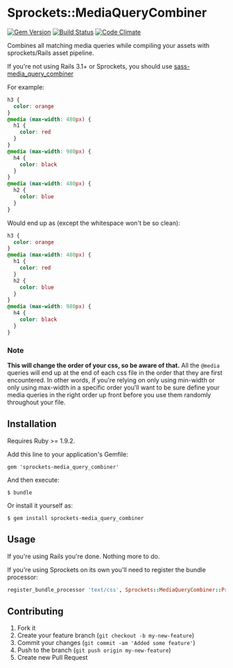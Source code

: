 # Sprockets::MediaQueryCombiner

[![Gem Version](https://badge.fury.io/rb/sprockets-media_query_combiner.png)](http://badge.fury.io/rb/sprockets-media_query_combiner)
[![Build Status](https://travis-ci.org/aaronjensen/sprockets-media_query_combiner.png)](https://travis-ci.org/aaronjensen/sprockets-media_query_combiner)
[![Code Climate](https://codeclimate.com/badge.png)](https://codeclimate.com/github/aaronjensen/sprockets-media_query_combiner)

Combines all matching media queries while compiling your assets with
sprockets/Rails asset pipeline.

If you're not using
Rails 3.1+ or Sprockets, you should use [sass-media_query_combiner](https://github.com/aaronjensen/sass-media_query_combiner)

For example:
```css
h3 {
  color: orange
}
@media (max-width: 480px) {
  h1 {
    color: red
  }
}
@media (max-width: 980px) {
  h4 {
    color: black
  }
}
@media (max-width: 480px) {
  h2 {
    color: blue
  }
}
```

Would end up as (except the whitespace won't be so clean):

```css
h3 {
  color: orange
}
@media (max-width: 480px) {
  h1 {
    color: red
  }
  h2 {
    color: blue
  }
}
@media (max-width: 980px) {
  h4 {
    color: black
  }
}
```

### Note

**This will change the order of your css, so be aware of that.** All the
`@media` queries will end up at the end of each css file in the order that
they are first encountered. In other words, if you're relying on only using
min-width or only using max-width in a specific order you'll want to be sure
define your media queries in the right order up front before you use them
randomly throughout your file.

## Installation

Requires Ruby >= 1.9.2.

Add this line to your application's Gemfile:

    gem 'sprockets-media_query_combiner'

And then execute:

    $ bundle

Or install it yourself as:

    $ gem install sprockets-media_query_combiner

## Usage

If you're using Rails you're done. Nothing more to do.

If you're using Sprockets on its own you'll need to register the bundle processor:

```ruby
register_bundle_processor 'text/css', Sprockets::MediaQueryCombiner::Processor
```

## Contributing

1. Fork it
2. Create your feature branch (`git checkout -b my-new-feature`)
3. Commit your changes (`git commit -am 'Added some feature'`)
4. Push to the branch (`git push origin my-new-feature`)
5. Create new Pull Request
